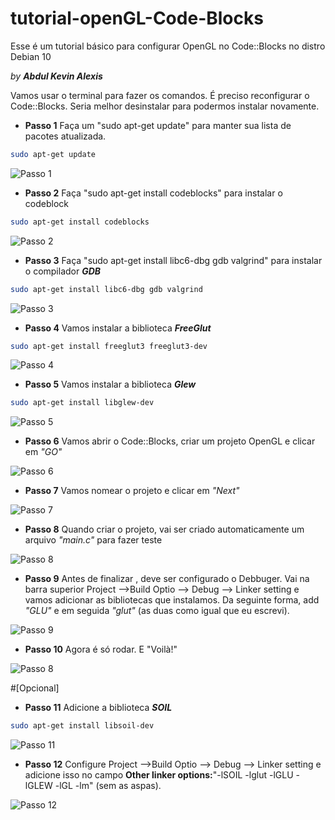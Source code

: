 # tutorial-openGL-Code-Blocks
Esse é um tutorial básico para configurar OpenGL no Code::Blocks no distro Debian 10

_by **Abdul Kevin Alexis**_

Vamos usar o terminal para fazer os comandos. É preciso reconfigurar o Code::Blocks. Seria melhor desinstalar para podermos instalar novamente.

* __Passo 1__ Faça um "sudo apt-get update" para manter sua lista de pacotes atualizada.
~~~bash
sudo apt-get update
~~~
![Passo 1](img/update.png)

* __Passo 2__  Faça "sudo apt-get install codeblocks" para instalar o codeblock
~~~bash
sudo apt-get install codeblocks
~~~
![Passo 2](img/codeblocks.png)

* __Passo 3__  Faça "sudo apt-get install libc6-dbg gdb valgrind" para instalar o compilador _**GDB**_
~~~bash
sudo apt-get install libc6-dbg gdb valgrind 
~~~
![Passo 3](img/gdb.png)

* __Passo 4__ Vamos instalar a biblioteca _**FreeGlut**_
~~~bash
sudo apt-get install freeglut3 freeglut3-dev
~~~
![Passo 4](img/freeglut.png)

* __Passo 5__ Vamos instalar a biblioteca _**Glew**_
~~~bash
sudo apt-get install libglew-dev
~~~
![Passo 5](img/glew.png)

* __Passo 6__ Vamos abrir o Code::Blocks, criar um projeto OpenGL e clicar em _"GO"_

![Passo 6](img/criar.png)

* __Passo 7__ Vamos nomear o projeto e clicar em _"Next"_

![Passo 7](img/nomear.png)

* __Passo 8__ Quando criar o projeto, vai ser criado automaticamente um arquivo _"main.c"_ para fazer teste

![Passo 8](img/main.png)

* __Passo 9__ Antes de finalizar , deve ser configurado o Debbuger. Vai na barra superior Project -->Build Optio --> Debug --> Linker setting e vamos adicionar as bibliotecas que instalamos. Da seguinte forma, add _"GLU"_ e em seguida _"glut"_ (as duas como igual que eu escrevi). 

![Passo 9](img/library.png)

* __Passo 10__ Agora é só rodar. E "Voilà!"

![Passo 8](img/fim.png)


#[Opcional]
* __Passo 11__ Adicione a biblioteca _**SOIL**_
~~~bash
sudo apt-get install libsoil-dev
~~~

![Passo 11](img/soil.png)


* __Passo 12__ Configure Project -->Build Optio --> Debug --> Linker setting e adicione isso no campo **Other linker options:**"-lSOIL -lglut -lGLU -lGLEW -lGL -lm" (sem as aspas).

![Passo 12](img/config.png)

